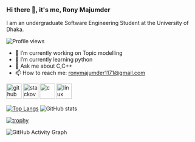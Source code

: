 ### Hi there 👋, it's me, Rony Majumder
I am  an undergraduate Software Engineering Student at the University of Dhaka.

![Profile views](https://gpvc.arturio.dev/rony31416)  

- 🔭 I’m currently working on Topic modelling  
- 🌱 I’m currently learning python 
- 💬 Ask me about C,C++ 
- 📫 How to reach me: ronymajumder1171@gmail.com 


[<img src='https://cdn.jsdelivr.net/npm/simple-icons@3.0.1/icons/github.svg' alt='github' height='40'>](https://github.com/rony31416)  [<img src='https://cdn.jsdelivr.net/npm/simple-icons@3.0.1/icons/stackoverflow.svg' alt='stackoverflow' height='40'>](https://stackoverflow.com/users/https://stackoverflow.com/users/21965214/rony-majumder)  [<img src='https://cdn.jsdelivr.net/npm/simple-icons@3.0.1/icons/c.svg' alt='c' height='40'>](https://cplusplus.com/)  [<img src='https://cdn.jsdelivr.net/npm/simple-icons@3.0.1/icons/linux.svg' alt='linux' height='40'>](https://www.linux.org/)  

[![Top Langs](https://github-readme-stats.vercel.app/api/top-langs/?username=rony31416)](https://github.com/anuraghazra/github-readme-stats) ![GitHub stats](https://github-readme-stats.vercel.app/api?username=rony31416&show_icons=true) 


[![trophy](https://github-profile-trophy.vercel.app/?username=rony31416)](https://github.com/ryo-ma/github-profile-trophy)

![GitHub Activity Graph](https://activity-graph.herokuapp.com/graph?username=rony31416)  

